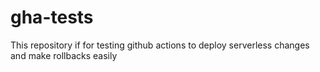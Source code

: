# gha-tests

This repository if for testing github actions to deploy serverless changes and make rollbacks easily
